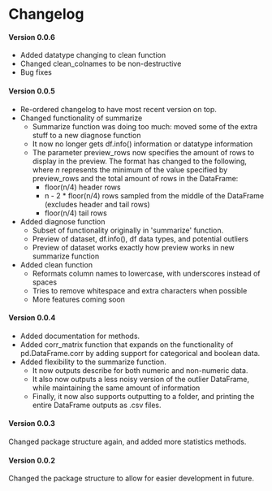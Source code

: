 # Changelog

#### Version 0.0.6

* Added datatype changing to clean function
* Changed clean_colnames to be non-destructive
* Bug fixes
<!-- * Added function to perform longest common substring computation, and use results to shorten column names. -->

#### Version 0.0.5

* Re-ordered changelog to have most recent version on top.
* Changed functionality of summarize
    * Summarize function was doing too much: moved some of the extra stuff to a new diagnose function
    * It now no longer gets df.info() information or datatype information
    * The parameter preview_rows now specifies the amount of rows to display in the preview. The format has changed to the following, where *n* represents the minimum of the value specified by preview_rows and the total amount of rows in the DataFrame:
        * floor(n/4) header rows
        * n - 2 * floor(n/4) rows sampled from the middle of the DataFrame (excludes header and tail rows)
        * floor(n/4) tail rows
* Added diagnose function
    * Subset of functionality originally in 'summarize' function.
    * Preview of dataset, df.info(), df data types, and potential outliers
    * Preview of dataset works exactly how preview works in new summarize function
* Added clean function
    * Reformats column names to lowercase, with underscores instead of spaces
    * Tries to remove whitespace and extra characters when possible
    * More features coming soon

#### Version 0.0.4
* Added documentation for methods.  
* Added corr_matrix function that expands on the functionality of pd.DataFrame.corr by adding support for categorical and boolean data.
* Added flexibility to the summarize function.
    * It now outputs describe for both numeric and non-numeric data.
    * It also now outputs a less noisy version of the outlier DataFrame, while maintaining the same amount of information
    * Finally, it now also supports outputting to a folder, and printing the entire DataFrame outputs as .csv files.

#### Version 0.0.3
Changed package structure again, and added more statistics methods.

#### Version 0.0.2
Changed the package structure to allow for easier development in future.
